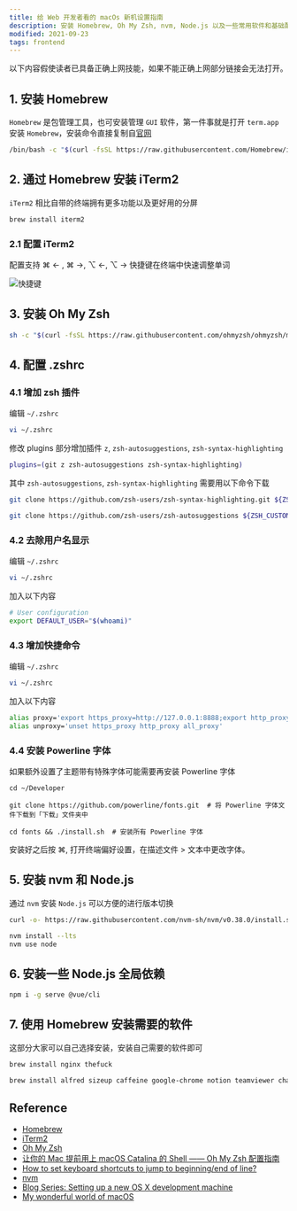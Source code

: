 ```yaml
---
title: 给 Web 开发者看的 macOs 新机设置指南
description: 安装 Homebrew, Oh My Zsh, nvm, Node.js 以及一些常用软件和基础配置
modified: 2021-09-23
tags: frontend
---
```


以下内容假使读者已具备正确上网技能，如果不能正确上网部分链接会无法打开。

## 1. 安装 Homebrew

`Homebrew` 是包管理工具，也可安装管理 `GUI` 软件，第一件事就是打开 `term.app` 安装 `Homebrew`，安装命令直接复制自[官网](https://brew.sh)

```bash
/bin/bash -c "$(curl -fsSL https://raw.githubusercontent.com/Homebrew/install/HEAD/install.sh)"
```

## 2. 通过 Homebrew 安装 iTerm2

`iTerm2` 相比自带的终端拥有更多功能以及更好用的分屏

```bash
brew install iterm2
```

### 2.1 配置 iTerm2

配置支持 ⌘ ← , ⌘ →, ⌥ ←, ⌥ → 快捷键在终端中快速调整单词

![快捷键](https://i.stack.imgur.com/NLIVi.gif)

## 3. 安装 Oh My Zsh

```bash
sh -c "$(curl -fsSL https://raw.githubusercontent.com/ohmyzsh/ohmyzsh/master/tools/install.sh)"
```

## 4. 配置 .zshrc

### 4.1 增加 zsh 插件

编辑 `~/.zshrc`

```bash
vi ~/.zshrc
```

修改 plugins 部分增加插件 `z`, `zsh-autosuggestions`, `zsh-syntax-highlighting`

```bash
plugins=(git z zsh-autosuggestions zsh-syntax-highlighting)
```

其中 `zsh-autosuggestions`, `zsh-syntax-highlighting` 需要用以下命令下载

```bash
git clone https://github.com/zsh-users/zsh-syntax-highlighting.git ${ZSH_CUSTOM:-~/.oh-my-zsh/custom}/plugins/zsh-syntax-highlighting

git clone https://github.com/zsh-users/zsh-autosuggestions ${ZSH_CUSTOM:-~/.oh-my-zsh/custom}/plugins/zsh-autosuggestions
```

### 4.2 去除用户名显示

编辑 `~/.zshrc`

```bash
vi ~/.zshrc
```

加入以下内容

```bash
# User configuration
export DEFAULT_USER="$(whoami)"
```

### 4.3 增加快捷命令

编辑 `~/.zshrc`

```bash
vi ~/.zshrc
```

加入以下内容

```bash
alias proxy='export https_proxy=http://127.0.0.1:8888;export http_proxy=http://127.0.0.1:8888;export all_proxy=socks5://127.0.0.1:8889'
alias unproxy='unset https_proxy http_proxy all_proxy'
```

### 4.4 安装 Powerline 字体

如果额外设置了主题带有特殊字体可能需要再安装 Powerline 字体

```
cd ~/Developer

git clone https://github.com/powerline/fonts.git  # 将 Powerline 字体文件下载到「下载」文件夹中

cd fonts && ./install.sh  # 安装所有 Powerline 字体

```

安装好之后按 ⌘, 打开终端偏好设置，在描述文件 > 文本中更改字体。

## 5. 安装 nvm 和 Node.js

通过 `nvm` 安装 `Node.js` 可以方便的进行版本切换

```bash
curl -o- https://raw.githubusercontent.com/nvm-sh/nvm/v0.38.0/install.sh | bash
```

```bash
nvm install --lts
nvm use node
```

## 6. 安装一些 Node.js 全局依赖

```bash
npm i -g serve @vue/cli
```

## 7. 使用 Homebrew 安装需要的软件

这部分大家可以自己选择安装，安装自己需要的软件即可

```bash
brew install nginx thefuck
```

```bash
brew install alfred sizeup caffeine google-chrome notion teamviewer charles obs visual-studio-code firefox istat-menus postman vlc gas-mask macdown spotify cheatsheet
```

## Reference

- [Homebrew](https://brew.sh)
- [iTerm2](https://iterm2.com)
- [Oh My Zsh](https://github.com/ohmyzsh/ohmyzsh)
- [让你的 Mac 提前用上 macOS Catalina 的 Shell —— Oh My Zsh 配置指南](https://blog.hly0928.com/post/set-up-oh-my-zsh-on-macos/)
- [How to set keyboard shortcuts to jump to beginning/end of line?](https://stackoverflow.com/questions/6205157/how-to-set-keyboard-shortcuts-to-jump-to-beginning-end-of-line)
- [nvm](https://github.com/nvm-sh/nvm)
- [Blog Series: Setting up a new OS X development machine](https://mattstauffer.com/blog/series/setting-up-a-new-os-x-development-machine/)
- [My wonderful world of macOS](https://github.com/nikitavoloboev/my-mac-os)
